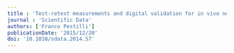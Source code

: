 ```yaml
---
title : 'Test-retest measurements and digital validation for in vivo neuroscience'
journal : 'Scientific Data'
authors: ['Franco Pestilli']
publicationDate: '2015/12/20'
doi: '10.1038/sdata.2014.57'
---
```

